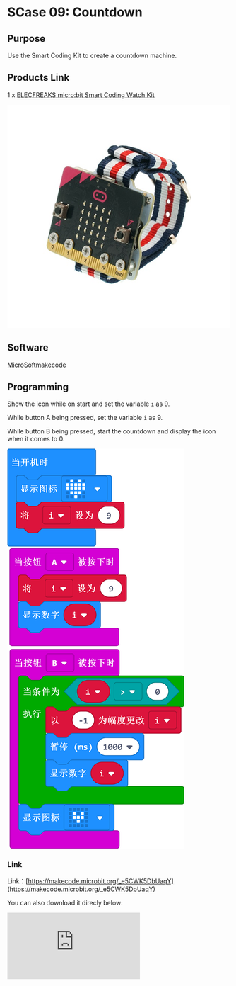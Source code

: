 # SCase 09: Countdown

## Purpose

 Use the Smart Coding Kit to create a countdown machine.

## Products Link

 1 x [ELECFREAKS micro:bit Smart Coding Watch Kit](https://shop.elecfreaks.com/products/elecfreaks-micro-bit-smart-coding-watch-kit-without-micro-bit-board?_pos=2&_sid=ce4e7cb69&_ss=r)


![](./images/smart_coding_kit_case_09_01.png)


## Software

[MicroSoftmakecode](https://makecode.microbit.org/#)

## Programming


 Show the icon while on start and set the variable `i` as 9.

 While button A being pressed, set the variable `i` as 9.

 While button B being pressed, start the countdown and display the icon when it comes to 0.

  ![](./images/smart_coding_kit_case_09_02.png)






### Link
 Link：[https://makecode.microbit.org/_e5CWK5DbUaqY](https://makecode.microbit.org/_e5CWK5DbUaqY)

 You can also download it direcly below:

<div
    style={{
        position: 'relative',
        paddingBottom: '60%',
        overflow: 'hidden',
    }}
>
    <iframe
        src="https://makecode.microbit.org/_e5CWK5DbUaqY"
        frameborder="0"
        sandbox="allow-popups allow-forms allow-scripts allow-same-origin"
        style={{
            position: 'absolute',
            width: '100%',
            height: '100%',
        }}
    />
</div>


## Result

 Show the icon while on start
 While button A being pressed, the number 9 displays on the micro:bit
 While button B being pressed, the countdown starts and number 0 displays on the micro:bit



## Exploration




## FAQ




## Relevant File
